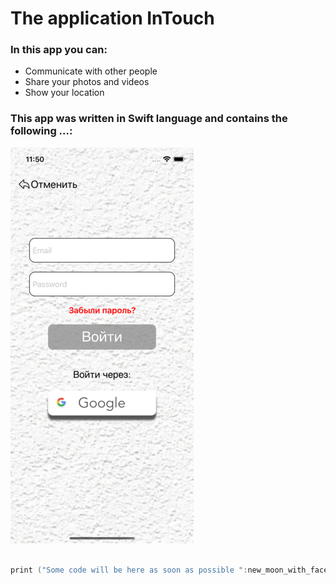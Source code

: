 # The application InTouch

### In this app you can:

* Communicate with other people
* Share your photos and videos
* Show your location 

### This app was written in Swift language and contains the following ...:

![Screen login](ScreenForReadmi/ScreenLogin.png)

```swift

print ("Some code will be here as soon as possible ":new_moon_with_face:)

```
